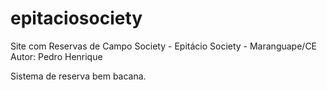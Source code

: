 # epitaciosociety
Site com Reservas de Campo Society - Epitácio Society - Maranguape/CE
Autor: Pedro Henrique 

Sistema de reserva bem bacana.
